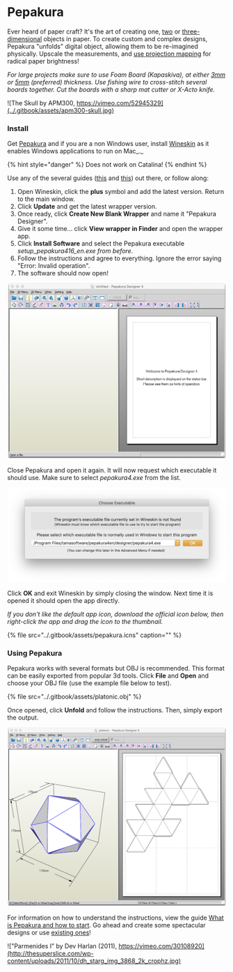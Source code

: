 # Pepakura

Ever heard of paper craft?  It's the art of creating one, [two](https://www.google.com/search?q=paper+craft+2d) or [three-dimensional](https://www.google.com/search?q=paper+craft+3d) objects in paper. To create custom and complex designs, Pepakura "unfolds" digital object, allowing them to be re-imagined physically. Upscale the measurements, and [use projection mapping](https://vimeo.com/328475901) for radical paper brightness!

_For large projects make sure to use Foam Board \(Kapaskiva\), at either_ [_3mm_](https://www.svexo.se/kapaskiva-3mm-70x100cm-25fp) _or_ [_5mm_](https://www.svexo.se/kapaskiva-5mm-100x140cm-25fp) _\(preferred\) thickness.  Use fishing wire to cross-stitch several boards together. Cut the boards with a sharp mat cutter or X-Acto knife._

![The Skull by APM300, https://vimeo.com/52945329](../.gitbook/assets/apm300-skull.jpg)

### Install

Get [Pepakura](https://tamasoft.co.jp/pepakura-en/download/index.html) and if you are a non Windows user, install [Wineskin](https://sourceforge.net/projects/wineskin/) as it enables Windows applications to run on Mac_._ 

{% hint style="danger" %}
Does not work on Catalina!
{% endhint %}

Use any of the several guides \([this](https://www.youtube.com/watch?v=cHpqP0FET0w) and [this](https://www.maketecheasier.com/pepakura-designer-mac/)\) out there, or follow along:

1. Open Wineskin, click the **plus** symbol and add the latest version. Return to the main window.
2. Click **Update** and get the latest wrapper version.
3. Once ready, click **Create New Blank Wrapper** and name it "Pepakura Designer".
4. Give it some time… click **View wrapper in Finder** and open the wrapper app.
5. Click **Install Software** and select the  Pepakura executable _setup\_pepakura416\_en.exe from before._
6. Follow the instructions and agree to everything. Ignore the error saying "Error: Invalid operation". 
7. The software should now open!

![](../.gitbook/assets/pepakura-untitled.png)

Close Pepakura and open it again. It will now request which executable it should use. Make sure to select _pepakura4.exe_ from the list.

![](../.gitbook/assets/pepakura-select.png)

Click **OK** and exit Wineskin by simply closing the window. Next time it is opened it should open the app directly.

_If you don't like the default app icon, download the official  icon below, then right-click the app and drag the icon to the thumbnail._

{% file src="../.gitbook/assets/pepakura.icns" caption="" %}

### Using Pepakura

Pepakura works with several formats but OBJ is recommended. This format can be easily exported from popular 3d tools. Click **File** and **Open** and choose your OBJ file \(use the example file below to test\).

{% file src="../.gitbook/assets/platonic.obj" %}

Once opened, click **Unfold** and follow the instructions. Then, simply export the output.

![](../.gitbook/assets/pepakura-export.png)

For information on how to understand the instructions, view the guide [What is Pepakura and how to start](https://www.instructables.com/id/What-is-Pepakura-and-how-to-start/). Go ahead and create some spectacular designs or use [existing ones](https://www.exploring.technology/l/s/a-frame/basics/models)!

![&quot;Parmenides I&#x201D; by Dev Harlan \(2011\), https://vimeo.com/30108920](http://thesuperslice.com/wp-content/uploads/2011/10/dh_starg_img_3868_2k_crophz.jpg)



